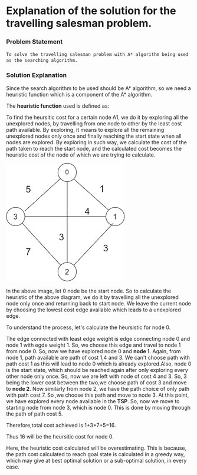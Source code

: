 # Explanation of the solution for the travelling salesman problem.

### Problem Statement
    
    To solve the travelling salesman problem with A* algorithm being used as the searching algorithm.
    
### Solution Explanation   

Since the search algorithm to be used should be A* algorithm,  so we need a heuristic function which is a component of the A* algorithm. 

The **heuristic function** used is defined as:

 To find the heursitic cost for a certain node A1, we do it by exploring all the unexplored nodes, by travelling from one node to other by the least cost path available. By exploring, it means to explore all the remaining unexplored nodes only once and finally reaching the start state when all nodes are explored. 
 By exploring in such way, we calculate the cost of the path taken to reach the start node, and the calculated cost becomes the heuristic cost of the node of which we are trying to calculate. 
 
![](aiAssignment.png)




In the above image, let 0 node be the start node. So to calculate the heuristic of the above diagram, we do it by travelling all the unexplored node only once and returning back to start node. We leave the current node by choosing the lowest cost edge available which leads to a unexplored edge. 

To understand the process, let's calculate the heursistic for node 0.

The  edge connected with least edge weight is edge connecting node 0 and node 1 with egde weight 1. So, we choose this edge and travel to node 1 from node 0. So, now we have explored node 0 and **node 1**. Again, from node 1, path available are path of cost 1,4 and 3. We can't choose path with path cost 1 as this will lead to node 0 which is already explored.Also, node 0 is the start state, which should be reached again after only exploring every other node only once. So, now we are left with node of cost 4 and 3. So, 3 being the lower cost between the two,we choose path of cost 3 and move to **node 2**. Now similarly from node 2, we have the path choice of only path with path cost 7. So ,we choose this path and move to node 3. At this point, we have explored every node available in the **TSP**. So, now we move to starting node from node 3, which is node 0. This is done by moving through the path of path cost 5. 

Therefore,total cost achieved is 1+3+7+5=16. 

Thus 16 will be the heursitic cost for node 0. 

Here, the heuristic cost calculated will be overestimating. This is because, the path cost calculated to reach goal state is calculated in a greedy way, which may give at best optimal solution or a sub-optimal solution, in every case. 






 


    
    

